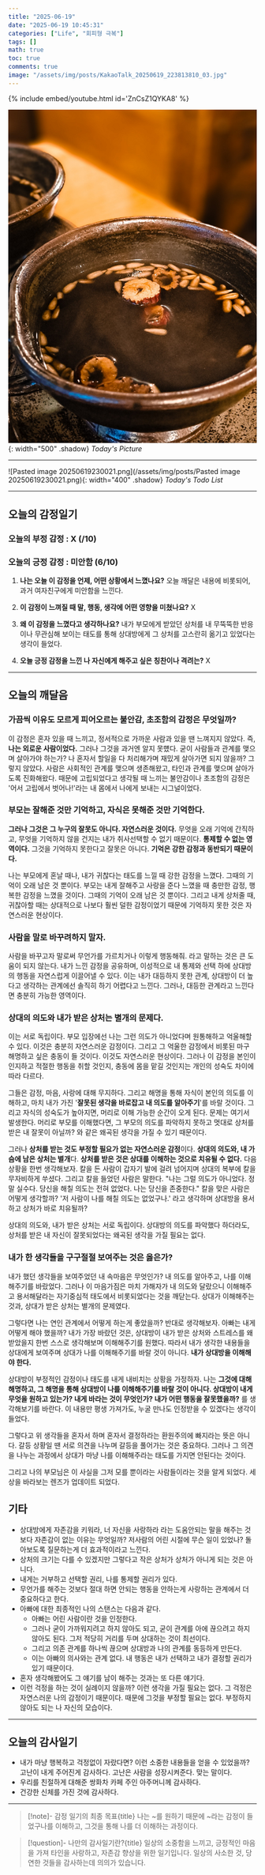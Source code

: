 ```yaml
---
title: "2025-06-19"
date: "2025-06-19 10:45:31"
categories: ["Life", "회피형 극복"]
tags: []
math: true
toc: true
comments: true
image: "/assets/img/posts/KakaoTalk_20250619_223813810_03.jpg"
---
```


{% include embed/youtube.html id='ZnCsZ1QYKA8' %}



![KakaoTalk_20250619_231023354.jpg](/assets/img/posts/KakaoTalk_20250619_231023354.jpg){: width="500" .shadow}
_Today's Picture_



---

![Pasted image 20250619230021.png](/assets/img/posts/Pasted image 20250619230021.png){: width="400" .shadow}
_Today's Todo List_

---
## 오늘의 감정일기

### 오늘의 부정 감정 : X (/10)

### 오늘의 긍정 감정 : 미안함 (6/10)

1. **나는 오늘 이 감정을 언제, 어떤 상황에서 느꼈나요?**
오늘 깨달은 내용에 비롯되어, 과거 여자친구에게 미안함을 느낀다. 

2. **이 감정이 느껴질 때 말, 행동, 생각에 어떤 영향을 미쳤나요?**
X

3. **왜 이 감정을 느꼈다고 생각하나요?**
내가 부모에게 받았던 상처를 내 무뚝뚝한 반응이나 무관심해 보이는 태도를 통해 상대방에게 그 상처를 고스란히 옮기고 있었다는 생각이 들었다.

4. **오늘 긍정 감정을 느낀 나 자신에게 해주고 싶은 칭찬이나 격려는?**
X

---
## 오늘의 깨달음

### 가끔씩 이유도 모르게 피어오르는 불안감, 초조함의 감정은 무엇일까?
이 감정은 혼자 있을 때 느끼고, 정서적으로 가까운 사람과 있을 땐 느껴지지 않았다. 즉, **나는 외로운 사람이었다.** 그러나 그것을 과거엔 알지 못헀다. 굳이 사람들과 관계를 맺으며 살아가야 하는가? 나 혼자서 할일을 다 처리해가며 재밌게 살아가면 되지 않을까? 그렇지 않았다. 사람은 사회적인 관계를 맺으며 생존해왔고, 타인과 관계를 맺으며 살아가도록 진화해왔다. 때문에 고립되었다고 생각될 때 느끼는 불안감이나 초조함의 감정은 '어서 고립에서 벗어나!'라는 내 몸에서 나에게 보내는 시그널이었다.

### 부모는 잘해준 것만 기억하고, 자식은 못해준 것만 기억한다.
**그러나 그것은 그 누구의 잘못도 아니다. 자연스러운 것이다.** 무엇을 오래 기억에 간직하고, 무엇을 기억하지 않을 건지는 내가 취사선택할 수 없기 때문이다. **통제할 수 없는 영역이다.** 그것을 기억하지 못한다고 잘못은 아니다. **기억은 강한 감정과 동반되기 때문이다.**

나는 부모에게 혼날 때나, 내가 귀찮다는 태도를 느낄 때 강한 감정을 느꼈다. 그때의 기억이 오래 남은 것 뿐이다. 부모는 내게 잘해주고 사랑을 준다 느꼈을 때 충만한 감정, 행복한 감정을 느꼈을 것이다. 그때의 기억이 오래 남은 것 뿐이다. 그리고 내게 상처줄 때, 귀찮아할 때는 상대적으로 나보다 훨씬 덜한 감정이었기 때문에 기억하지 못한 것은 자연스러운 현상이다.

### 사람을 말로 바꾸려하지 말자.
사람을 바꾸고자 말로써 무언가를 가르치거나 이렇게 행동해줘. 라고 말하는 것은 큰 도움이 되지 않는다. 내가 느낀 감정을 공유하며, 이성적으로 내 통제와 선택 하에 상대방의 행동을 자연스럽게 이끌어낼 수 있다. 이는 내가 대등하지 못한 관계, 상대방이 더 높다고 생각하는 관계에선 솔직히 하기 어렵다고 느낀다. 그러나, 대등한 관계라고 느낀다면 충분히 가능한 영역이다.

### 상대의 의도와 내가 받은 상처는 별개의 문제다.
이는 서로 독립이다. 부모 입장에선 나는 그런 의도가 아니었다며 원통해하고 억울해할 수 있다. 이것은 충분히 자연스러운 감정이다. 그리고 그 억울한 감정에서 비롯된 마구 해명하고 싶은 충동이 들 것이다. 이것도 자연스러운 현상이다. 그러나 이 감정을 본인이 인지하고 적절한 행동을 취할 것인지, 충동에 몸을 맡길 것인지는 개인의 성숙도 차이에 따라 다르다.

그들은 감정, 마음, 사랑에 대해 무지하다. 그리고 해명을 통해 자식이 본인의 의도를 이해하고, 마치 내가 가진 '**잘못된 생각을 바로잡고 내 의도를 알아주기**'를 바랄 것이다. 그리고 자식의 성숙도가 높아지면, 머리로 이해 가능한 순간이 오게 된다. 문제는 여기서 발생한다. 머리로 부모를 이해했다면, 그 부모의 의도를 파악하지 못하고 멋대로 상처를 받은 내 잘못이 아닐까? 와 같은 왜곡된 생각을 가질 수 있기 때문이다.

그러나 **상처를 받는 것도 부정할 필요가 없는 자연스러운 감정**이다. **상대의 의도와, 내 가슴에 남은 상처는 별개**다. **상처를 받은 것은 상대를 이해하는 것으로 치유될 수 없다.** 다음 상황을 한번 생각해보자. 칼을 든 사람이 갑자기 발에 걸려 넘어지며 상대의 복부에 칼을 무자비하게 쑤셨다. 그리고 칼을 들었던 사람은 말한다. "나는 그럴 의도가 아니었다. 정말 실수다. 당신을 해칠 의도는 전혀 없었다. 나는 당신을 존중한다." 칼을 맞은 사람은 어떻게 생각할까? '저 사람이 나를 해칠 의도는 없었구나.' 라고 생각하며 상대방을 용서하고 상처가 바로 치유될까?

상대의 의도와, 내가 받은 상처는 서로 독립이다. 상대방의 의도를 파악했다 하더라도, 상처를 받은 내 자신이 잘못되었다는 왜곡된 생각을 가질 필요는 없다.

### 내가 한 생각들을 구구절절 보여주는 것은 옳은가?
내가 했던 생각들을 보여주었던 내 속마음은 무엇인가? 내 의도를 알아주고, 나를 이해해주기를 바랐었다. 그러나 이 마음가짐은 마치 가해자가 내 의도와 달랐으니 이해해주고 용서해달라는 자기중심적 태도에서 비롯되었다는 것을 깨닫는다. 상대가 이해해주는 것과, 상대가 받은 상처는 별개의 문제였다.

그렇다면 나는 연인 관계에서 어떻게 하는게 좋았을까? 반대로 생각해보자. 아빠는 내게 어떻게 해야 했을까? 내가 가장 바랐던 것은, 상대방이 내가 받은 상처와 스트레스를 왜 받았을지 한번 스스로 생각해보며 이해해주기를 원했다. 따라서 내가 생각한 내용들을 상대에게 보여주며 상대가 나를 이해해주기를 바랄 것이 아니다. **내가 상대방을 이해해야 한다.**

상대방이 부정적인 감정이나 태도를 내게 내비치는 상황을 가정하자. 나는 **그것에 대해 해명하고, 그 해명을 통해 상대방이 나를 이해해주기를 바랄 것이 아니다. 상대방이 내게 무엇을 원하고 있는가? 내게 바라는 것이 무엇인가? 내가 어떤 행동을 잘못했을까?** 를 생각해보기를 바란다. 이 내용만 평생 가져가도, 누굴 만나도 인정받을 수 있겠다는 생각이 들었다.

그렇다고 위 생각들을 혼자서 하며 혼자서 결정하라는 환원주의에 빠지라는 뜻은 아니다. 갈등 상황일 땐 서로 의견을 나누며 갈등을 풀어가는 것은 중요하다. 그러나 그 의견을 나누는 과정에서 상대가 마냥 나를 이해해주라는 태도를 가지면 안된다는 것이다.

그리고 나의 부모님은 이 사실을 그저 모를 뿐이라는 사람들이라는 것을 알게 되었다. 세상을 바라보는 렌즈가 업데이트 되었다.

## 기타

- 상대방에게 자존감을 키워라, 너 자신을 사랑하라 라는 도움안되는 말을 해주는 것보다 자존감이 없는 이유는 무엇일까? 저사람의 어린 시절에 무슨 일이 있었나? 돌아보도록 질문하는게 더 효과적이라고 느낀다.
- 상처의 크기는 다를 수 있겠지만 그렇다고 작은 상처가 상처가 아니게 되는 것은 아니다.
- 내게는 거부하고 선택할 권리, 나를 통제할 권리가 있다.
- 무언가를 해주는 것보다 절대 하면 안되는 행동을 안하는게 사랑하는 관계에서 더 중요하다고 한다.
- 아빠에 대한 최종적인 나의 스탠스는 다음과 같다.
	- 아빠는 어린 사람이란 것을 인정한다.
	- 그러나 굳이 가까워지려고 하지 않아도 되고, 굳이 관계를 아에 끊으려고 하지 않아도 된다. 그저 적당히 거리를 두며 상대하는 것이 최선이다. 
	- 그리고 의존 관계를 하나씩 끊으며 상대방과 나의 관계를 동등하게 만든다. 
	- 이는 아빠의 의사와는 관계 없다. 내 행동은 내가 선택하고 내가 결정할 권리가 있기 때문이다.
- 혼자 생각해봤어도 그 얘기를 남이 해주는 것과는 또 다른 얘기다.
- 이런 걱정을 하는 것이 실례이지 않을까? 이런 생각을 가질 필요는 없다. 그 걱정은 자연스러운 나의 감정이기 때문이다. 때문에 그것을 부정할 필요는 없다. 부정하지 않아도 되는 나 자신의 모습이다.

---
## 오늘의 감사일기

- 내가 마냥 행복하고 걱정없이 자랐다면? 이런 소중한 내용들을 얻을 수 있었을까? 고난이 내게 주어진게 감사하다. 고난은 사람을 성장시켜준다. 맞는 말이다.
- 우리를 친절하게 대해준 쌍화차 카페 주인 아주머니께 감사하다.
- 건강한 신체를 가진 것에 감사하다.

---

> [!note]- 감정 일기의 최종 목표{title}
> 나는 ~를 원하기 때문에 ~라는 감정이 들었구나를 이해하고, 그것을 통해 나를 더 이해하는 과정이다.

> [!question]- 나만의 감사일기란?{title}
> 일상의 소중함을 느끼고, 긍정적인 마음을 가져 타인을 사랑하고, 자존감 향상을 위한 일기입니다. 일상의 사소한 것, 당연한 것들을 감사하는데 의의가 있습니다.